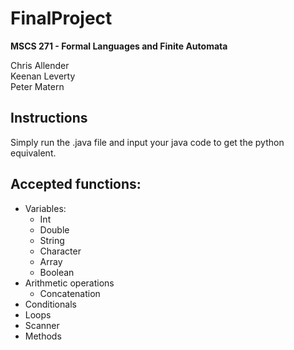# FinalProject
**MSCS 271 - Formal Languages and Finite Automata**

 Chris Allender  
 Keenan Leverty  
 Peter Matern

## Instructions
Simply run the .java file and input your java code to get the python equivalent.

## Accepted functions:
- Variables:
    - Int
    - Double
    - String
    - Character
    - Array
    - Boolean
- Arithmetic operations
    - Concatenation
- Conditionals
- Loops
- Scanner
- Methods